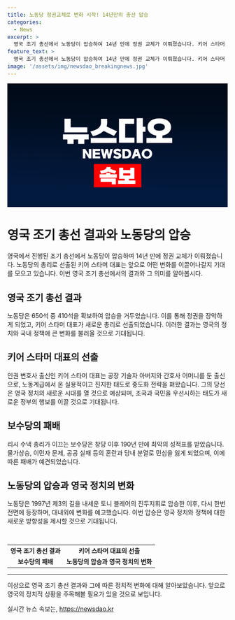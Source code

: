 ```yaml
---
title: 노동당 정권교체로 변화 시작! 14년만의 총선 압승
categories:
  - News
excerpt: >
  영국 조기 총선에서 노동당이 압승하여 14년 만에 정권 교체가 이뤄졌습니다. 키어 스타머 대표가 다음 총리로 확정되며, 보수당은 최악의 성적표를 받았습니다. 노동당은 토니 블레어 이후 다시 한번 전면에 등장하여 대내외에 변화를 예고했습니다. 클릭하고 싶은 기사를 작성하는 기자, 신은서가 보도한 tv조선 뉴스입니다.
feature_text: >
  영국 조기 총선에서 노동당이 압승하여 14년 만에 정권 교체가 이뤄졌습니다. 키어 스타머 대표가 다음 총리로 확정되며, 보수당은 최악의 성적표를 받았습니다. 노동당은 토니 블레어 이후 다시 한번 전면에 등장하여 대내외에 변화를 예고했습니다. 클릭하고 싶은 기사를 작성하는 기자, 신은서가 보도한 tv조선 뉴스입니다.
image: '/assets/img/newsdao_breakingnews.jpg'
---
```


<p><img src="/assets/img/newsdao_breakingnews.jpg" alt="ontimetimes 속보" /></p>

<h1>영국 조기 총선 결과와 노동당의 압승</h1>

<p data-ke-size="size16">영국에서 진행된 조기 총선에서 노동당이 압승하며 14년 만에 정권 교체가 이뤄졌습니다. 노동당의 총리로 선출된 키어 스타머 대표는 앞으로 어떤 변화를 이끌어나갈지 기대를 모으고 있습니다. 이번 영국 조기 총선에서의 결과와 그 의미를 알아봅시다.</p>

<h2 data-ke-size="size26">영국 조기 총선 결과</h2>

<p data-ke-size="size16">노동당은 650석 중 410석을 확보하여 압승을 거두었습니다. 이를 통해 정권을 장악하게 되었고, 키어 스타머 대표가 새로운 총리로 선출되었습니다. 이러한 결과는 영국의 정치와 국내 정책에 큰 변화를 불러올 것으로 기대됩니다.</p>

<h2 data-ke-size="size26">키어 스타머 대표의 선출</h2>

<p data-ke-size="size16">인권 변호사 출신인 키어 스타머 대표는 공장 기술자 아버지와 간호사 어머니를 둔 출신으로, 노동계급에서 온 실용적이고 진지한 태도로 중도화 전략을 펴왔습니다. 그의 당선은 영국 정치의 새로운 시대를 열 것으로 예상되며, 조국과 국민을 우선시하는 태도가 새로운 정부의 행보를 이끌 것으로 기대됩니다.</p>

<h2 data-ke-size="size26">보수당의 패배</h2>

<p data-ke-size="size16">리시 수낵 총리가 이끄는 보수당은 창당 이후 190년 만에 최악의 성적표를 받았습니다. 물가상승, 이민자 문제, 공공 실패 등의 혼란과 당내 분열로 민심을 잃게 되었으며, 이에 따른 패배가 예견되었습니다.</p>

<h2 data-ke-size="size26">노동당의 압승과 영국 정치의 변화</h2>

<p data-ke-size="size16">노동당은 1997년 제3의 길을 내세운 토니 블레어의 진두지휘로 압승한 이후, 다시 한번 전면에 등장하며, 대내외에 변화를 예고했습니다. 이번 압승은 영국 정치와 정책에 대한 새로운 방향성을 제시할 것으로 기대됩니다.</p>

<p data-ke-size="size16">&nbsp;</p>

<table>
    <tbody>
        <tr>
            <td style="text-align: center; height: 17px;"><b>영국 조기 총선 결과</b></td>
            <td style="text-align: center; height: 17px;"><b>키어 스타머 대표의 선출</b></td>
        </tr>
        <tr>
            <td style="text-align: center; height: 17px;"><b>보수당의 패배</b></td>
            <td style="text-align: center; height: 17px;"><b>노동당의 압승과 영국 정치의 변화</b></td>
        </tr>
    </tbody>
</table>

<hr>

<p>이상으로 영국 조기 총선 결과와 그에 따른 정치적 변화에 대해 알아보았습니다. 앞으로 영국의 정치적 상황을 주목해볼 필요가 있을 것으로 보입니다.</p>
실시간 뉴스 속보는, <a href="https://newsdao.kr" rel="dofollow">https://newsdao.kr</a>


